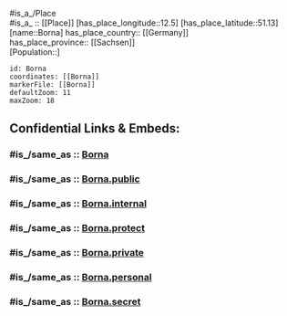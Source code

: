 ﻿---
confidential: public
isDeleted: false
location:
- 51.13
- 12.5
mapmarker: city
mapzoom:
- 7
- 12
SpocWebEntityId: 29285
tags:
- geo/City
type: City
---

#is_a_/Place  
#is_a_ :: [[Place]] 
[has_place_longitude::12.5] 
[has_place_latitude::51.13] 
[name::Borna] 
has_place_country:: [[Germany]]  
has_place_province:: [[Sachsen]]  
[Population::] 



```leaflet
id: Borna
coordinates: [[Borna]] 
markerFile: [[Borna]] 
defaultZoom: 11 
maxZoom: 18
```


## Confidential Links & Embeds: 

### #is_/same_as :: [Borna](/_Standards/Earth/Continent/Europe/Europe~Central/Germany/Germany~East/Sachsen/counties~Sachsen/Leipzig/cities~Leipzig/Borna.md) 

### #is_/same_as :: [Borna.public](/_public/Earth/Continent/Europe/Europe~Central/Germany/Germany~East/Sachsen/counties~Sachsen/Leipzig/cities~Leipzig/Borna.public.md) 

### #is_/same_as :: [Borna.internal](/_internal/Earth/Continent/Europe/Europe~Central/Germany/Germany~East/Sachsen/counties~Sachsen/Leipzig/cities~Leipzig/Borna.internal.md) 

### #is_/same_as :: [Borna.protect](/_protect/Earth/Continent/Europe/Europe~Central/Germany/Germany~East/Sachsen/counties~Sachsen/Leipzig/cities~Leipzig/Borna.protect.md) 

### #is_/same_as :: [Borna.private](/_private/Earth/Continent/Europe/Europe~Central/Germany/Germany~East/Sachsen/counties~Sachsen/Leipzig/cities~Leipzig/Borna.private.md) 

### #is_/same_as :: [Borna.personal](/_personal/Earth/Continent/Europe/Europe~Central/Germany/Germany~East/Sachsen/counties~Sachsen/Leipzig/cities~Leipzig/Borna.personal.md) 

### #is_/same_as :: [Borna.secret](/_secret/Earth/Continent/Europe/Europe~Central/Germany/Germany~East/Sachsen/counties~Sachsen/Leipzig/cities~Leipzig/Borna.secret.md)

